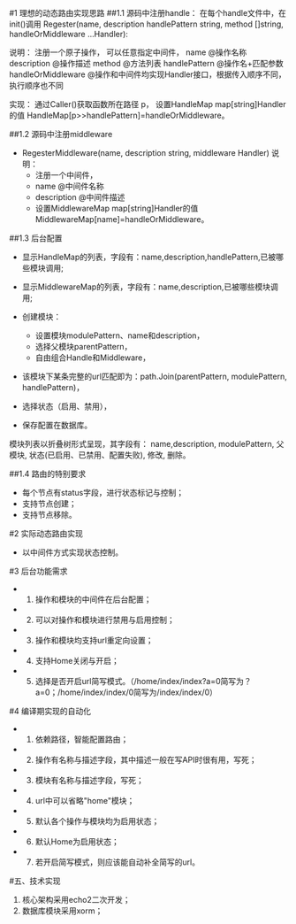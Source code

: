 ﻿#1 理想的动态路由实现思路
##1.1 源码中注册handle：
在每个handle文件中，在init()调用
Regester(name, description handlePattern string, method []string, handleOrMiddleware ...Handler):

说明：
注册一个原子操作，
可以任意指定中间件，
name @操作名称
description @操作描述
method @方法列表
handlePattern @操作名+匹配参数
handleOrMiddleware @操作和中间件均实现Handler接口，根据传入顺序不同，执行顺序也不同

实现：
通过Caller()获取函数所在路径 p，
设置HandleMap map[string]Handler的值 HandleMap[p>>handlePattern]=handleOrMiddleware。


##1.2 源码中注册middleware

- RegesterMiddleware(name, description string, middleware Handler)
 说明：
  - 注册一个中间件，
  - name @中间件名称
  - description @中间件描述
  - 设置MiddlewareMap map[string]Handler的值 MiddlewareMap[name]=handleOrMiddleware。


##1.3 后台配置
- 显示HandleMap的列表，字段有：name,description,handlePattern,已被哪些模块调用;
- 显示MiddlewareMap的列表，字段有：name,description,已被哪些模块调用;

- 创建模块：
  - 设置模块modulePattern、name和description，
  - 选择父模块parentPattern，
  - 自由组合Handle和Middleware，
- 该模块下某条完整的url匹配即为：path.Join(parentPattern, modulePattern, handlePattern)，
- 选择状态（启用、禁用），
- 保存配置在数据库。

模块列表以折叠树形式呈现，其字段有：
name,description, modulePattern, 父模块, 状态(已启用、已禁用、配置失败), 修改, 删除。


##1.4 路由的特别要求
- 每个节点有status字段，进行状态标记与控制；
- 支持节点创建；
- 支持节点移除。

#2 实际动态路由实现
- 以中间件方式实现状态控制。

#3 后台功能需求
- 1. 操作和模块的中间件在后台配置；
- 2. 可以对操作和模块进行禁用与启用控制；
- 3. 操作和模块均支持url重定向设置；
- 4. 支持Home关闭与开启；
- 5. 选择是否开启url简写模式。（/home/index/index?a=0简写为？a=0；/home/index/index/0简写为/index/index/0）

#4 编译期实现的自动化
- 1. 依赖路径，智能配置路由；
- 2. 操作有名称与描述字段，其中描述一般在写API时很有用，写死；
- 3. 模块有名称与描述字段，写死；
- 4. url中可以省略"home"模块；
- 5. 默认各个操作与模块均为启用状态；
- 6. 默认Home为启用状态；
- 7. 若开启简写模式，则应该能自动补全简写的url。

#五、技术实现
1. 核心架构采用echo2二次开发；
2. 数据库模块采用xorm；

